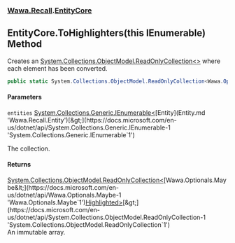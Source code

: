 ### [Wawa.Recall](Wawa.Recall.md 'Wawa.Recall').[EntityCore](EntityCore.md 'Wawa.Recall.EntityCore')

## EntityCore.ToHighlighters(this IEnumerable<Entity>) Method

Creates an [System.Collections.ObjectModel.ReadOnlyCollection&lt;&gt;](https://docs.microsoft.com/en-us/dotnet/api/System.Collections.ObjectModel.ReadOnlyCollection-1 'System.Collections.ObjectModel.ReadOnlyCollection`1') where each element has been converted.

```csharp
public static System.Collections.ObjectModel.ReadOnlyCollection<Wawa.Optionals.Maybe<Wawa.Recall.Highlighted>> ToHighlighters(this System.Collections.Generic.IEnumerable<Wawa.Recall.Entity> entities);
```
#### Parameters

<a name='Wawa.Recall.EntityCore.ToHighlighters(thisSystem.Collections.Generic.IEnumerable_Wawa.Recall.Entity_).entities'></a>

`entities` [System.Collections.Generic.IEnumerable&lt;](https://docs.microsoft.com/en-us/dotnet/api/System.Collections.Generic.IEnumerable-1 'System.Collections.Generic.IEnumerable`1')[Entity](Entity.md 'Wawa.Recall.Entity')[&gt;](https://docs.microsoft.com/en-us/dotnet/api/System.Collections.Generic.IEnumerable-1 'System.Collections.Generic.IEnumerable`1')

The collection.

#### Returns
[System.Collections.ObjectModel.ReadOnlyCollection&lt;](https://docs.microsoft.com/en-us/dotnet/api/System.Collections.ObjectModel.ReadOnlyCollection-1 'System.Collections.ObjectModel.ReadOnlyCollection`1')[Wawa.Optionals.Maybe&lt;](https://docs.microsoft.com/en-us/dotnet/api/Wawa.Optionals.Maybe-1 'Wawa.Optionals.Maybe`1')[Highlighted](Highlighted.md 'Wawa.Recall.Highlighted')[&gt;](https://docs.microsoft.com/en-us/dotnet/api/Wawa.Optionals.Maybe-1 'Wawa.Optionals.Maybe`1')[&gt;](https://docs.microsoft.com/en-us/dotnet/api/System.Collections.ObjectModel.ReadOnlyCollection-1 'System.Collections.ObjectModel.ReadOnlyCollection`1')  
An immutable array.